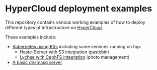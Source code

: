 # HyperCloud deployment examples

This repository contains various working examples of how to deploy different
types of infrastructure on [HyperCloud].

These examples include:
- [Kubernetes using K3s] including some services running on top:
    - [Haste-Server with S3 integration] (pastebin)
    - [Lychee with CephFS integration] (photo management)
- [A basic dnsmasq server]

[HyperCloud]: https://softiron.com/hypercloud
[Kubernetes using K3s]: k3s
[A basic dnsmasq server]: dnsmasq
[Haste-Server with S3 integration]: k3s/haste-server.md
[Lychee with CephFS integration]: k3s/lychee.md
